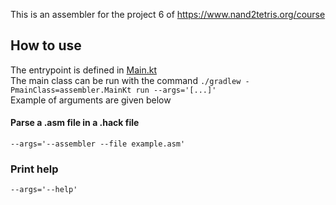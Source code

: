 This is an assembler for the project 6 of https://www.nand2tetris.org/course

## How to use

The entrypoint is defined in [Main.kt](src/main/kotlin/Main.kt)  
The main class can be run with the command `./gradlew -PmainClass=assembler.MainKt run --args='[...]'`    
Example of arguments are given below

#### Parse a .asm file in a .hack file
`--args='--assembler --file example.asm'`

### Print help
`--args='--help'`